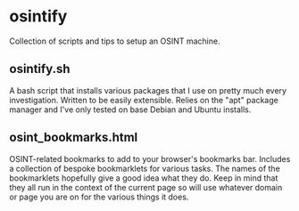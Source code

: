 # osintify
Collection of scripts and tips to setup an OSINT machine.

## osintify.sh
A bash script that installs various packages that I use on pretty much every investigation. Written to be easily extensible. Relies on the "apt" package manager and I've only tested on base Debian and Ubuntu installs.

## osint_bookmarks.html
OSINT-related bookmarks to add to your browser's bookmarks bar. Includes a collection of bespoke bookmarklets for various tasks. The names of the bookmarklets hopefully give a good idea what they do. Keep in mind that they all run in the context of the current page so will use whatever domain or page you are on for the various things it does.
